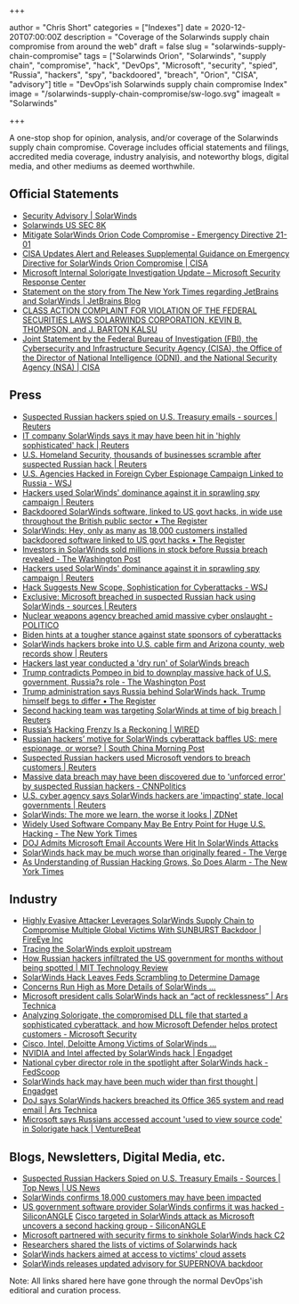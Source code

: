 +++

author = "Chris Short"
categories = ["Indexes"]
date = 2020-12-20T07:00:00Z
description = "Coverage of the Solarwinds supply chain compromise from around the web"
draft = false
slug = "solarwinds-supply-chain-compromise"
tags = ["Solarwinds Orion", "Solarwinds", "supply chain", "compromise", "hack", "DevOps", "Microsoft", "security", "spied", "Russia", "hackers", "spy", "backdoored", "breach", "Orion", "CISA", "advisory"]
title = "DevOps'ish Solarwinds supply chain compromise Index"
image = "/solarwinds-supply-chain-compromise/sw-logo.svg"
imagealt = "Solarwinds"

+++

A one-stop shop for opinion, analysis, and/or coverage of the Solarwinds supply chain compromise. Coverage includes official statements and filings, accredited media coverage, industry analyisis, and noteworthy blogs, digital media, and other mediums as deemed worthwhile.

## Official Statements

* [Security Advisory | SolarWinds](https://www.solarwinds.com/securityadvisory)
* [Solarwinds US SEC 8K](https://www.sec.gov/ix?doc=/Archives/edgar/data/1739942/000162828020017451/swi-20201214.htm)
* [Mitigate SolarWinds Orion Code Compromise - Emergency Directive 21-01](https://cyber.dhs.gov/ed/21-01/)
* [CISA Updates Alert and Releases Supplemental Guidance on Emergency Directive for SolarWinds Orion Compromise | CISA](https://us-cert.cisa.gov/ncas/current-activity/2020/12/19/cisa-updates-alert-and-releases-supplemental-guidance-emergency)
* [Microsoft Internal Solorigate Investigation Update – Microsoft Security Response Center](https://msrc-blog.microsoft.com/2020/12/31/microsoft-internal-solorigate-investigation-update/)
* [Statement on the story from The New York Times regarding JetBrains and SolarWinds | JetBrains Blog](https://blog.jetbrains.com/blog/2021/01/06/statement-on-the-story-from-the-new-york-times-regarding-jetbrains-and-solarwinds/)
* [CLASS ACTION COMPLAINT FOR VIOLATION OF THE FEDERAL SECURITIES LAWS SOLARWINDS CORPORATION, KEVIN B. THOMPSON, and J. BARTON KALSU](https://www.courtlistener.com/recap/gov.uscourts.txwd.1118887/gov.uscourts.txwd.1118887.1.0.pdf)
* [Joint Statement by the Federal Bureau of Investigation (FBI), the Cybersecurity and Infrastructure Security Agency (CISA), the Office of the Director of National Intelligence (ODNI), and the National Security Agency (NSA) | CISA](https://www.cisa.gov/news/2021/01/05/joint-statement-federal-bureau-investigation-fbi-cybersecurity-and-infrastructure)

## Press

* [Suspected Russian hackers spied on U.S. Treasury emails - sources | Reuters](https://www.reuters.com/article/us-usa-cyber-treasury-exclsuive-idUSKBN28N0PG)
* [IT company SolarWinds says it may have been hit in 'highly sophisticated' hack | Reuters](https://www.reuters.com/article/us-usa-solarwinds-cyber-idUSKBN28N0Y7)
* [U.S. Homeland Security, thousands of businesses scramble after suspected Russian hack | Reuters](https://www.reuters.com/article/us-global-cyber-idUSKBN28O26X)
* [U.S. Agencies Hacked in Foreign Cyber Espionage Campaign Linked to Russia - WSJ](https://www.wsj.com/articles/agencies-hacked-in-foreign-cyber-espionage-campaign-11607897866)
* [Hackers used SolarWinds' dominance against it in sprawling spy campaign | Reuters](https://www.reuters.com/article/global-cyber-solarwinds-idUSKBN28P2N8)
* [Backdoored SolarWinds software, linked to US govt hacks, in wide use throughout the British public sector • The Register](https://www.theregister.com/2020/12/14/solarwinds_public_sector/)
* [SolarWinds: Hey, only as many as 18,000 customers installed backdoored software linked to US govt hacks • The Register](https://www.theregister.com/2020/12/15/solar_winds_update/)
* [Investors in SolarWinds sold millions in stock before Russia breach revealed - The Washington Post](https://www.washingtonpost.com/technology/2020/12/15/solarwinds-russia-breach-stock-trades/)
* [Hackers used SolarWinds' dominance against it in sprawling spy campaign | Reuters](https://www.reuters.com/article/global-cyber-solarwinds-idUSKBN28Q07P)
* [Hack Suggests New Scope, Sophistication for Cyberattacks - WSJ](https://www.wsj.com/articles/hack-suggests-new-scope-sophistication-for-cyberattacks-11608251360)
* [Exclusive: Microsoft breached in suspected Russian hack using SolarWinds - sources | Reuters](https://www.reuters.com/article/global-cyber-microsoft-exclusive-int-idUSKBN28R3BW)
* [Nuclear weapons agency breached amid massive cyber onslaught - POLITICO](https://www.politico.com/news/2020/12/17/nuclear-agency-hacked-officials-inform-congress-447855)
* [Biden hints at a tougher stance against state sponsors of cyberattacks](https://www.cnbc.com/2020/12/17/biden-hints-at-a-tougher-stance-against-state-sponsors-of-cyberattacks.html)
* [SolarWinds hackers broke into U.S. cable firm and Arizona county, web records show | Reuters](https://www.reuters.com/article/us-usa-cyber-idUSKBN28S2B9)
* [Hackers last year conducted a 'dry run' of SolarWinds breach](https://news.yahoo.com/hackers-last-year-conducted-a-dry-run-of-solar-winds-breach-215232815.html)
* [Trump contradicts Pompeo in bid to downplay massive hack of U.S. government, Russia?s role - The Washington Post](https://www.washingtonpost.com/national-security/russia-is-behind-the-broad-ongoing-cyber-spy-campaign-against-the-us-government-and-private-sector-pompeo-says/2020/12/19/8c850cf0-41b3-11eb-8bc0-ae155bee4aff_story.html)
* [Trump administration says Russia behind SolarWinds hack. Trump himself begs to differ • The Register](https://www.theregister.com/2020/12/20/solarwinds_update_trump_contradicts_pompeo_russia_attribution/)
* [Second hacking team was targeting SolarWinds at time of big breach | Reuters](https://www.reuters.com/article/us-usa-cyber-solarwinds-idUSKBN28T0U1)
* [Russia’s Hacking Frenzy Is a Reckoning | WIRED](https://www.wired.com/story/russia-hack-supply-chain-reckoning/)
* [Russian hackers’ motive for SolarWinds cyberattack baffles US: mere espionage, or worse? | South China Morning Post](https://www.scmp.com/tech/policy/article/3115216/russian-hackers-motive-solarwinds-cyberattack-baffle-us-mere-espionage)
* [Suspected Russian hackers used Microsoft vendors to breach customers | Reuters](https://www.reuters.com/article/us-global-cyber-usa-idUSKBN28Y1BF)
* [Massive data breach may have been discovered due to 'unforced error' by suspected Russian hackers - CNNPolitics](https://www.cnn.com/2020/12/23/politics/hack-unforced-error-discovery/index.html)
* [U.S. cyber agency says SolarWinds hackers are 'impacting' state, local governments | Reuters](https://www.reuters.com/article/us-global-cyber-usa-idUSKBN28Y09L)
* [SolarWinds: The more we learn, the worse it looks | ZDNet](https://www.zdnet.com/article/solarwinds-the-more-we-learn-the-worse-it-looks/)
* [Widely Used Software Company May Be Entry Point for Huge U.S. Hacking - The New York Times](https://www.nytimes.com/2021/01/06/us/politics/russia-cyber-hack.html)
* [DOJ Admits Microsoft Email Accounts Were Hit In SolarWinds Attacks](https://www.forbes.com/sites/thomasbrewster/2021/01/06/doj-admits-microsoft-email-accounts-were-hit-in-solarwinds-attacks/?sh=1daec11c5a3f)
* [SolarWinds hack may be much worse than originally feared - The Verge](https://www.theverge.com/2021/1/2/22210667/solarwinds-hack-worse-government-microsoft-cybersecurity)
* [As Understanding of Russian Hacking Grows, So Does Alarm - The New York Times](https://www.nytimes.com/2021/01/02/us/politics/russian-hacking-government.html)

## Industry

* [Highly Evasive Attacker Leverages SolarWinds Supply Chain to Compromise Multiple Global Victims With SUNBURST Backdoor | FireEye Inc](https://www.fireeye.com/blog/threat-research/2020/12/evasive-attacker-leverages-solarwinds-supply-chain-compromises-with-sunburst-backdoor.html)
* [Tracing the SolarWinds exploit upstream](https://blog.sonatype.com/tracing-the-solarwinds-exploit-upstream)
* [How Russian hackers infiltrated the US government for months without being spotted | MIT Technology Review](https://www.technologyreview.com/2020/12/15/1014462/how-russian-hackers-infiltrated-the-us-government-for-months-without-being-spotted/)
* [SolarWinds Hack Leaves Feds Scrambling to Determine Damage](https://gizmodo.com/feds-still-trying-to-determine-how-screwed-they-are-aft-1845888076)
* [Concerns Run High as More Details of SolarWinds ...](https://www.darkreading.com/attacks-breaches/concerns-run-high-as-more-details-of-solarwinds-hack-emerge/d/d-id/1339726)
* [Microsoft president calls SolarWinds hack an “act of recklessness” | Ars Technica](https://arstechnica.com/information-technology/2020/12/only-an-elite-few-solarwinds-hack-victims-received-follow-on-attacks/)
* [Analyzing Solorigate, the compromised DLL file that started a sophisticated cyberattack, and how Microsoft Defender helps protect customers - Microsoft Security](https://www.microsoft.com/security/blog/2020/12/18/analyzing-solorigate-the-compromised-dll-file-that-started-a-sophisticated-cyberattack-and-how-microsoft-defender-helps-protect/)
* [Cisco, Intel, Deloitte Among Victims of SolarWinds ...](https://www.darkreading.com/threat-intelligence/cisco-intel-deloitte-among-victims-of-solarwinds-breach-report/d/d-id/1339780)
* [NVIDIA and Intel affected by SolarWinds hack | Engadget](https://www.engadget.com/nvidia-intel-solarwinds-hack-002444049.html)
* [National cyber director role in the spotlight after SolarWinds hack - FedScoop](https://www.fedscoop.com/national-cyber-director-solarwinds/)
* [SolarWinds hack may have been much wider than first thought | Engadget](https://www.engadget.com/russia-solarwinds-hack-broader-than-expected-211046098.html)
* [DoJ says SolarWinds hackers breached its Office 365 system and read email | Ars Technica](https://arstechnica.com/information-technology/2021/01/doj-says-solarwinds-hackers-breached-its-office-365-system-and-read-email/)
* [Microsoft says Russians accessed account 'used to view source code' in Solorigate hack | VentureBeat](https://venturebeat.com/2020/12/31/microsoft-says-russians-accessed-account-used-to-view-source-code-in-solorigate-hack/)

## Blogs, Newsletters, Digital Media, etc.

* [Suspected Russian Hackers Spied on U.S. Treasury Emails - Sources | Top News | US News](https://www.usnews.com/news/top-news/articles/2020-12-13/exclusive-us-treasury-breached-by-hackers-backed-by-foreign-government-sources)
* [SolarWinds confirms 18,000 customers may have been impacted](https://securityaffairs.co/wordpress/112294/hacking/solarwinds-sec-filing.html)
* [US government software provider SolarWinds confirms it was hacked - SiliconANGLE](https://siliconangle.com/2020/12/14/us-government-software-provider-solarwinds-confirms-hacked/)
[Cisco targeted in SolarWinds attack as Microsoft uncovers a second hacking group - SiliconANGLE](https://siliconangle.com/2020/12/20/cisco-targeted-solarwinds-attack-microsoft-uncovers-second-hacking-group/)
* [Microsoft partnered with security firms to sinkhole SolarWinds hack C2](https://securityaffairs.co/wordpress/112342/apt/microsoft-seized-c2-solarwinds-hack.html)
* [Researchers shared the lists of victims of Solarwinds hack](https://securityaffairs.co/wordpress/112555/hacking/solarwinds-victims-lists.html)
* [SolarWinds hackers aimed at access to victims' cloud assets](https://securityaffairs.co/wordpress/112773/hacking/solarwinds-solorigate-attack-chain.html)
* [SolarWinds releases updated advisory for SUPERNOVA backdoor](https://securityaffairs.co/wordpress/112668/security/solarwinds-supernova-malware-advisory.html)


Note: All links shared here have gone through the normal DevOps'ish editioral and curation process.
